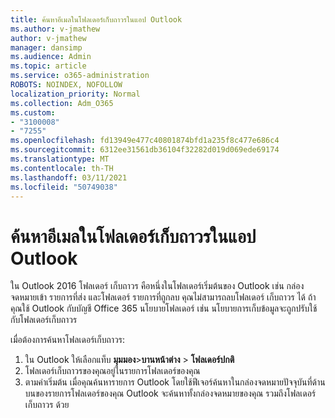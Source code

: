 ```yaml
---
title: ค้นหาอีเมลในโฟลเดอร์เก็บถาวรในแอป Outlook
ms.author: v-jmathew
author: v-jmathew
manager: dansimp
ms.audience: Admin
ms.topic: article
ms.service: o365-administration
ROBOTS: NOINDEX, NOFOLLOW
localization_priority: Normal
ms.collection: Adm_O365
ms.custom:
- "3100008"
- "7255"
ms.openlocfilehash: fd13949e477c40801874bfd1a235f8c477e686c4
ms.sourcegitcommit: 6312ee31561db36104f32282d019d069ede69174
ms.translationtype: MT
ms.contentlocale: th-TH
ms.lasthandoff: 03/11/2021
ms.locfileid: "50749038"
---
```

# <a name="find-email-in-archive-folder-in-outlook-app"></a>ค้นหาอีเมลในโฟลเดอร์เก็บถาวรในแอป Outlook

ใน Outlook 2016 โฟลเดอร์ เก็บถาวร คือหนึ่งในโฟลเดอร์เริ่มต้นของ Outlook เช่น กล่องจดหมายเข้า รายการที่ส่ง และโฟลเดอร์ รายการที่ถูกลบ คุณไม่สามารถลบโฟลเดอร์ เก็บถาวร ได้ ถ้าคุณใช้ Outlook กับบัญชี Office 365 นโยบายโฟลเดอร์ เช่น นโยบายการเก็บข้อมูลจะถูกปรับใช้กับโฟลเดอร์เก็บถาวร

เมื่อต้องการค้นหาโฟลเดอร์เก็บถาวร:

1. ใน Outlook ให้เลือกแท็บ **มุมมอง**>**บานหน้าต่าง**  >  **โฟลเดอร์ปกติ**
2. โฟลเดอร์เก็บถาวรของคุณอยู่ในรายการโฟลเดอร์ของคุณ
3. ตามค่าเริ่มต้น เมื่อคุณค้นหารายการ Outlook โดยใช้ฟีเจอร์ค้นหาในกล่องจดหมายปัจจุบันที่ด้านบนของรายการโฟลเดอร์ของคุณ Outlook จะค้นหาทั้งกล่องจดหมายของคุณ รวมถึงโฟลเดอร์ เก็บถาวร ด้วย
